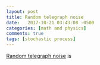 ```yaml
---
layout: post
title: Random telegraph noise
date:   2017-10-21 03:43:08 -0500
categories: [math and physics]
comments: true
tags: [stochastic process]
---
```


[Random telegraph noise]() is 
